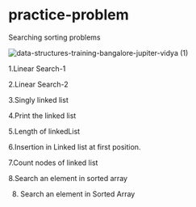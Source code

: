 # practice-problem
Searching sorting problems

![data-structures-training-bangalore-jupiter-vidya (1)](https://user-images.githubusercontent.com/81029259/186432084-a48263c6-aa99-4d54-9827-6ccfcc29131b.jpg)




1.Linear Search-1



2.Linear Search-2



3.Singly linked list



4.Print the linked list



5.Length of linkedList



6.Insertion in Linked list at first position.




7.Count nodes of linked list




8.Search an element in sorted array




8. Search an element in Sorted Array

